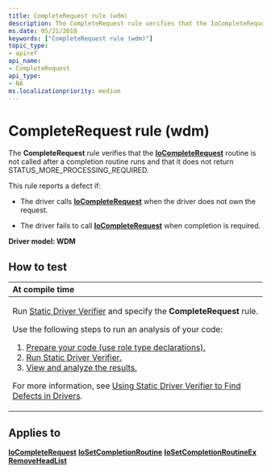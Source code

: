 ```yaml
---
title: CompleteRequest rule (wdm)
description: The CompleteRequest rule verifies that the IoCompleteRequest routine is not called after a completion routine runs and that it does not return STATUS\_MORE\_PROCESSING\_REQUIRED.
ms.date: 05/21/2018
keywords: ["CompleteRequest rule (wdm)"]
topic_type:
- apiref
api_name:
- CompleteRequest
api_type:
- NA
ms.localizationpriority: medium
---
```


# CompleteRequest rule (wdm)


The **CompleteRequest** rule verifies that the [**IoCompleteRequest**](/windows-hardware/drivers/ddi/wdm/nf-wdm-iocompleterequest) routine is not called after a completion routine runs and that it does not return STATUS\_MORE\_PROCESSING\_REQUIRED.

This rule reports a defect if:

-   The driver calls [**IoCompleteRequest**](/windows-hardware/drivers/ddi/wdm/nf-wdm-iocompleterequest) when the driver does not own the request.

-   The driver fails to call [**IoCompleteRequest**](/windows-hardware/drivers/ddi/wdm/nf-wdm-iocompleterequest) when completion is required.

**Driver model: WDM**

How to test
-----------

<table>
<colgroup>
<col width="100%" />
</colgroup>
<thead>
<tr class="header">
<th align="left">At compile time</th>
</tr>
</thead>
<tbody>
<tr class="odd">
<td align="left"><p>Run <a href="/windows-hardware/drivers/devtest/static-driver-verifier" data-raw-source="[Static Driver Verifier](./static-driver-verifier.md)">Static Driver Verifier</a> and specify the <strong>CompleteRequest</strong> rule.</p>
Use the following steps to run an analysis of your code:
<ol>
<li><a href="/windows-hardware/drivers/devtest/using-static-driver-verifier-to-find-defects-in-drivers#preparing-your-source-code" data-raw-source="[Prepare your code (use role type declarations).](./using-static-driver-verifier-to-find-defects-in-drivers.md#preparing-your-source-code)">Prepare your code (use role type declarations).</a></li>
<li><a href="/windows-hardware/drivers/devtest/using-static-driver-verifier-to-find-defects-in-drivers#running-static-driver-verifier" data-raw-source="[Run Static Driver Verifier.](./using-static-driver-verifier-to-find-defects-in-drivers.md#running-static-driver-verifier)">Run Static Driver Verifier.</a></li>
<li><a href="/windows-hardware/drivers/devtest/using-static-driver-verifier-to-find-defects-in-drivers#viewing-and-analyzing-the-results" data-raw-source="[View and analyze the results.](./using-static-driver-verifier-to-find-defects-in-drivers.md#viewing-and-analyzing-the-results)">View and analyze the results.</a></li>
</ol>
<p>For more information, see <a href="/windows-hardware/drivers/devtest/using-static-driver-verifier-to-find-defects-in-drivers" data-raw-source="[Using Static Driver Verifier to Find Defects in Drivers](./using-static-driver-verifier-to-find-defects-in-drivers.md)">Using Static Driver Verifier to Find Defects in Drivers</a>.</p></td>
</tr>
</tbody>
</table>

Applies to
----------

[**IoCompleteRequest**](/windows-hardware/drivers/ddi/wdm/nf-wdm-iocompleterequest)
[**IoSetCompletionRoutine**](/windows-hardware/drivers/ddi/wdm/nf-wdm-iosetcompletionroutine)
[**IoSetCompletionRoutineEx**](/windows-hardware/drivers/ddi/wdm/nf-wdm-iosetcompletionroutineex)
[**RemoveHeadList**](/windows-hardware/drivers/ddi/wdm/nf-wdm-removeheadlist)
